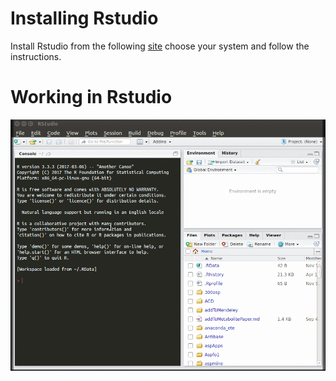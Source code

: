 # Installing Rstudio

Install Rstudio from the following [site](https://www.rstudio.com/) choose your system and follow the instructions.

# Working in Rstudio

![working window](figures/intro.gif)
